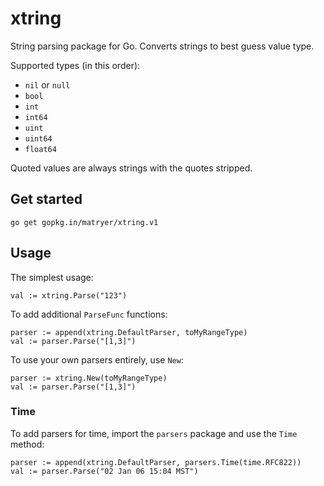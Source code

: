 # xtring

String parsing package for Go. Converts strings to best guess value type.

Supported types (in this order):

  * `nil` or `null`
  * `bool`
  * `int`
  * `int64`
  * `uint`
  * `uint64`
  * `float64`

Quoted values are always strings with the quotes stripped.

## Get started

```
go get gopkg.in/matryer/xtring.v1
```

## Usage

The simplest usage:

```
val := xtring.Parse("123")
```

To add additional `ParseFunc` functions:

```
parser := append(xtring.DefaultParser, toMyRangeType)
val := parser.Parse("[1,3]")
```

To use your own parsers entirely, use `New`:

```
parser := xtring.New(toMyRangeType)
val := parser.Parse("[1,3]")
```

### Time

To add parsers for time, import the `parsers` package and use the `Time` method:

```
parser := append(xtring.DefaultParser, parsers.Time(time.RFC822))
val := parser.Parse("02 Jan 06 15:04 MST")
```